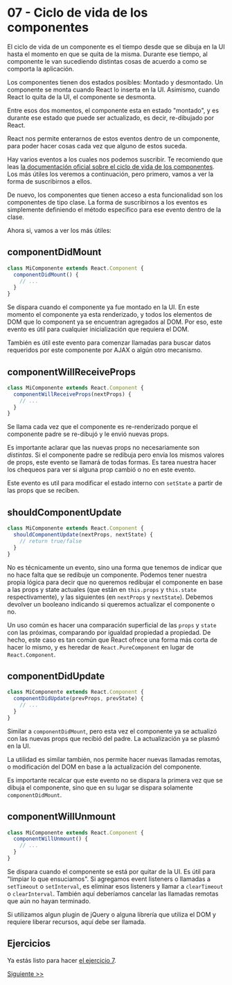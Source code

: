 # 07 - Ciclo de vida de los componentes

El ciclo de vida de un componente es el tiempo desde que se dibuja en la UI hasta el momento en que se quita de la misma. Durante ese tiempo, al componente le van sucediendo distintas cosas de acuerdo a como se comporta la aplicación.

Los componentes tienen dos estados posibles: Montado y desmontado. Un componente se monta cuando React lo inserta en la UI. Asimismo, cuando React lo quita de la UI, el componente se desmonta.

Entre esos dos momentos, el componente esta en estado "montado", y es durante ese estado que puede ser actualizado, es decir, re-dibujado por React.

React nos permite enterarnos de estos eventos dentro de un componente, para poder hacer cosas cada vez que alguno de estos suceda.

Hay varios eventos a los cuales nos podemos suscribir. Te recomiendo que leas [la documentación oficial sobre el ciclo de vida de los componentes](https://facebook.github.io/react/docs/react-component.html). Los más útiles los veremos a continuación, pero primero, vamos a ver la forma de suscribirnos a ellos.

De nuevo, los componentes que tienen acceso a esta funcionalidad son los componentes de tipo clase. La forma de suscribirnos a los eventos es simplemente definiendo el método especifico para ese evento dentro de la clase.

Ahora si, vamos a ver los más útiles:

## componentDidMount

```jsx
class MiComponente extends React.Component {
  componentDidMount() {
    // ...
  }
}
```

Se dispara cuando el componente ya fue montado en la UI. En este momento el componente ya esta renderizado, y todos los elementos de DOM que lo component ya se encuentran agregados al DOM. Por eso, este evento es útil para cualquier inicialización que requiera el DOM.

También es útil este evento para comenzar llamadas para buscar datos requeridos por este componente por AJAX o algún otro mecanismo.

## componentWillReceiveProps

```jsx
class MiComponente extends React.Component {
  componentWillReceiveProps(nextProps) {
    // ...
  }
}
```

Se llama cada vez que el componente es re-renderizado porque el componente padre se re-dibujó y le envió nuevas props.

Es importante aclarar que las nuevas props no necesariamente son _distintas_. Si el componente padre se redibuja pero envía los mismos valores de props, este evento se llamará de todas formas. Es tarea nuestra hacer los chequeos para ver si alguna prop cambió o no en este evento.

Este evento es util para modificar el estado interno con `setState` a partir de las props que se reciben.

## shouldComponentUpdate

```jsx
class MiComponente extends React.Component {
  shouldComponentUpdate(nextProps, nextState) {
    // return true/false
  }
}
```

No es técnicamente un evento, sino una forma que tenemos de indicar que no hace falta que se redibuje un componente. Podemos tener nuestra propia lógica para decir que no queremos redibujar el componente en base a las props y state actuales (que están en `this.props` y `this.state` respectivamente), y las siguientes (en `nextProps` y `nextState`). Debemos devolver un booleano indicando si queremos actualizar el componente o no.

Un uso común es hacer una comparación superficial de las `props` y `state` con las próximas, comparando por igualdad propiedad a propiedad. De hecho, este caso es tan común que React ofrece una forma más corta de hacer lo mismo, y es heredar de `React.PureComponent` en lugar de `React.Component`.

## componentDidUpdate

```jsx
class MiComponente extends React.Component {
  componentDidUpdate(prevProps, prevState) {
    // ...
  }
}
```

Similar a `componentDidMount`, pero esta vez el componente ya se actualizó con las nuevas props que recibió del padre. La actualización ya se plasmó en la UI.

La utilidad es similar también, nos permite hacer nuevas llamadas remotas, o modificación del DOM en base a la actualización del componente.

Es importante recalcar que este evento no se dispara la primera vez que se dibuja el componente, sino que en su lugar se dispara solamente `componentDidMount`.

## componentWillUnmount

```jsx
class MiComponente extends React.Component {
  componentWillUnmount() {
    // ...
  }
}
```

Se dispara cuando el componente se está por quitar de la UI. Es útil para "limpiar lo que ensuciamos". Si agregamos event listeners o llamadas a `setTimeout` o `setInterval`, es eliminar esos listeners y llamar a `clearTimeout` o `clearInterval`. También aquí deberíamos cancelar las llamadas remotas que aún no hayan terminado.

Si utilizamos algun plugin de jQuery o alguna librería que utiliza el DOM y requiere liberar recursos, aquí debe ser llamada.

## Ejercicios

Ya estás listo para hacer [el ejercicio 7](../src/fundamentos/07.js).


[Siguiente >>](./08-refs.md)